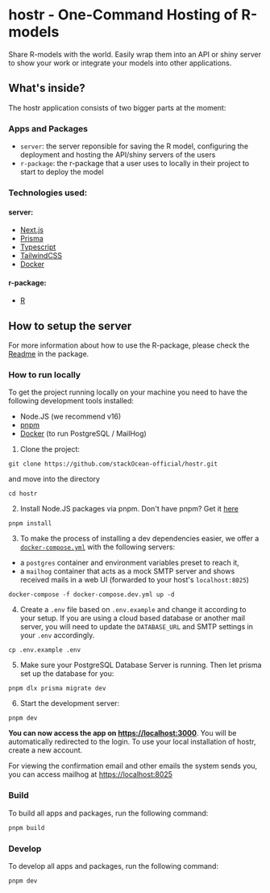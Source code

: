 # hostr - One-Command Hosting of R-models

Share R-models with the world. Easily wrap them into an API or shiny server to show your work or integrate your models into other applications.

## What's inside?

The hostr application consists of two bigger parts at the moment:

### Apps and Packages

- `server`: the server reponsible for saving the R model, configuring the deployment and hosting the API/shiny servers of the users
- `r-package`: the r-package that a user uses to locally in their project to start to deploy the model

### Technologies used:

#### server:

- [Next.js](https://nextjs.org)
- [Prisma](https://prisma.io/)
- [Typescript](https://www.typescriptlang.org/)
- [TailwindCSS](https://tailwindcss.com/)
- [Docker](https://www.docker.com/)

#### r-package:

- [R](https://www.r-project.org/)

## How to setup the server

For more information about how to use the R-package, please check the [Readme]() in the package.

### How to run locally

To get the project running locally on your machine you need to have the following development tools installed:

- Node.JS (we recommend v16)
- [pnpm](https://pnpm.io/)
- [Docker](https://www.docker.com/) (to run PostgreSQL / MailHog)

1. Clone the project:

```
git clone https://github.com/stackOcean-official/hostr.git
```

and move into the directory

```
cd hostr
```

2. Install Node.JS packages via pnpm. Don't have pnpm? Get it [here](https://pnpm.io/installation)

```
pnpm install
```

3. To make the process of installing a dev dependencies easier, we offer a [`docker-compose.yml`](https://docs.docker.com/compose/) with the following servers:

- a `postgres` container and environment variables preset to reach it,
- a `mailhog` container that acts as a mock SMTP server and shows received mails in a web UI (forwarded to your host's `localhost:8025`)

```
docker-compose -f docker-compose.dev.yml up -d
```

4. Create a `.env` file based on `.env.example` and change it according to your setup. If you are using a cloud based database or another mail server, you will need to update the `DATABASE_URL` and SMTP settings in your `.env` accordingly.

```
cp .env.example .env
```

5. Make sure your PostgreSQL Database Server is running. Then let prisma set up the database for you:

```
pnpm dlx prisma migrate dev
```

6. Start the development server:

```
pnpm dev
```

**You can now access the app on [https://localhost:3000](https://localhost:3000)**. You will be automatically redirected to the login. To use your local installation of hostr, create a new account.

For viewing the confirmation email and other emails the system sends you, you can access mailhog at [https://localhost:8025](https://localhost:8025)

### Build

To build all apps and packages, run the following command:

```bash
pnpm build
```

### Develop

To develop all apps and packages, run the following command:

```bash
pnpm dev
```
